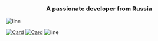 <h3 align="center">A passionate developer from Russia</h3>

![line](https://capsule-render.vercel.app/api?type=rect&color=gradient&height=1)

[![Card](https://github-readme-stats-git-masterrstaa-rickstaa.vercel.app/api/pin?username=serentyxd&repo=Avito&show_owner=true&bg_color=22272E&text_color=9F9F9F&title_color=9F9F9F&icon_color=9F9F9F)](https://github.com/serentyxd/Avito)
[![Card](https://github-readme-stats-git-masterrstaa-rickstaa.vercel.app/api/pin?username=serentyxd&repo=Algorithms&show_owner=true&bg_color=22272E&text_color=9F9F9F&title_color=9F9F9F&icon_color=9F9F9F)](https://github.com/serentyxd/Algorithms)
![line](https://capsule-render.vercel.app/api?type=rect&color=gradient&height=1)
